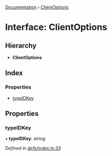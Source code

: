 [Documentation](../README.md) › [ClientOptions](clientoptions.md)

# Interface: ClientOptions

## Hierarchy

* **ClientOptions**

## Index

### Properties

* [typeIDKey](clientoptions.md#typeidkey)

## Properties

###  typeIDKey

• **typeIDKey**: *string*

*Defined in [defs/index.ts:33](https://github.com/badbatch/graphql-box/blob/45189bc/packages/request-parser/src/defs/index.ts#L33)*
